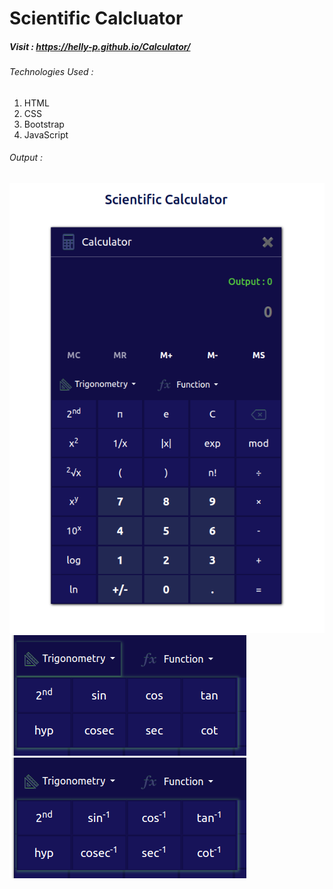 # Scientific Calcluator


##### Visit : https://helly-p.github.io/Calculator/

###### Technologies Used : 
1. HTML
2. CSS
3. Bootstrap
4. JavaScript

###### Output :

<img src="./img/Output.png"/>
<img src="./img/trigo1.png""/>
<img src="./img/inverse_trigo.png"/>
